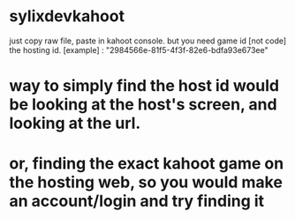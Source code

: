 # sylixdevkahoot

just copy raw file, paste in kahoot console.
but you need game id [not code] the hosting id. [example] : "2984566e-81f5-4f3f-82e6-bdfa93e673ee"

# way to simply find the host id would be looking at the host's screen, and looking at the url. 
# or, finding the exact kahoot game on the hosting web, so you would make an account/login and try finding it
